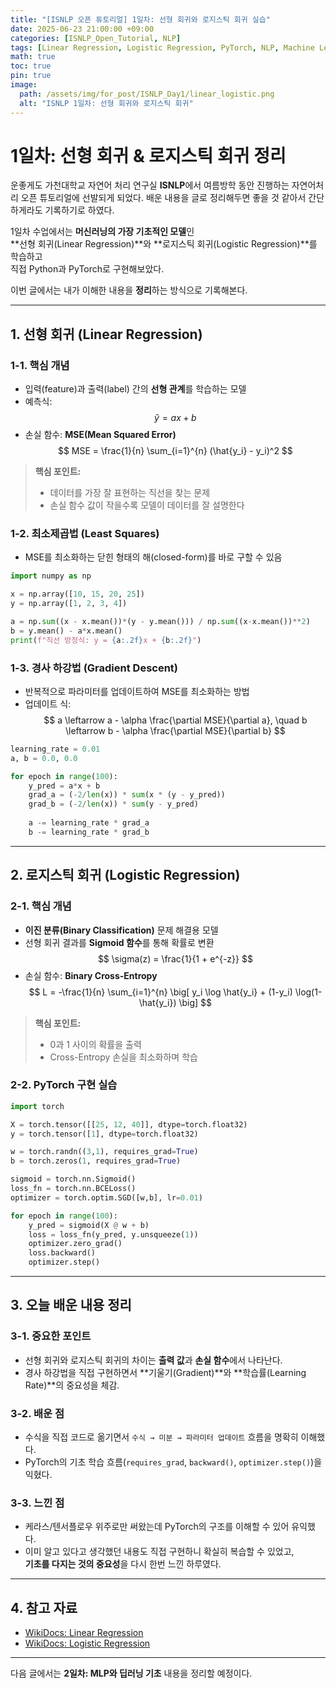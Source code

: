 ```yaml
---
title: "[ISNLP 오픈 튜토리얼] 1일차: 선형 회귀와 로지스틱 회귀 실습"
date: 2025-06-23 21:00:00 +09:00
categories: [ISNLP_Open_Tutorial, NLP]
tags: [Linear Regression, Logistic Regression, PyTorch, NLP, Machine Learning]
math: true
toc: true
pin: true
image:
  path: /assets/img/for_post/ISNLP_Day1/linear_logistic.png
  alt: "ISNLP 1일차: 선형 회귀와 로지스틱 회귀"
---
```


# 1일차: 선형 회귀 & 로지스틱 회귀 정리

운좋게도 가천대학교 자연어 처리 연구실 **ISNLP**에서 여름방학 동안 진행하는 자연어처리 오픈 튜토리얼에 선발되게 되었다.
배운 내용을 글로 정리해두면 좋을 것 같아서 간단하게라도 기록하기로 하였다.

1일차 수업에서는 **머신러닝의 가장 기초적인 모델**인  
**선형 회귀(Linear Regression)**와 **로지스틱 회귀(Logistic Regression)**를 학습하고  
직접 Python과 PyTorch로 구현해보았다.

이번 글에서는 내가 이해한 내용을 **정리**하는 방식으로 기록해본다.

---

## 1. 선형 회귀 (Linear Regression)

### 1-1. 핵심 개념
- 입력(feature)과 출력(label) 간의 **선형 관계**를 학습하는 모델
- 예측식:  
  $$
  \hat{y} = ax + b
  $$
- 손실 함수: **MSE(Mean Squared Error)**  
  $$
  MSE = \frac{1}{n} \sum_{i=1}^{n} (\hat{y_i} - y_i)^2
  $$

> **핵심 포인트:**  
> - 데이터를 가장 잘 표현하는 직선을 찾는 문제  
> - 손실 함수 값이 작을수록 모델이 데이터를 잘 설명한다

### 1-2. 최소제곱법 (Least Squares)
- MSE를 최소화하는 닫힌 형태의 해(closed-form)를 바로 구할 수 있음
```py
import numpy as np

x = np.array([10, 15, 20, 25])
y = np.array([1, 2, 3, 4])

a = np.sum((x - x.mean())*(y - y.mean())) / np.sum((x-x.mean())**2)
b = y.mean() - a*x.mean()
print(f"직선 방정식: y = {a:.2f}x + {b:.2f}")
```

### 1-3. 경사 하강법 (Gradient Descent)
- 반복적으로 파라미터를 업데이트하여 MSE를 최소화하는 방법
- 업데이트 식:
  $$
  a \leftarrow a - \alpha \frac{\partial MSE}{\partial a}, \quad
  b \leftarrow b - \alpha \frac{\partial MSE}{\partial b}
  $$

```py
learning_rate = 0.01
a, b = 0.0, 0.0

for epoch in range(100):
    y_pred = a*x + b
    grad_a = (-2/len(x)) * sum(x * (y - y_pred))
    grad_b = (-2/len(x)) * sum(y - y_pred)
    
    a -= learning_rate * grad_a
    b -= learning_rate * grad_b
```

---

## 2. 로지스틱 회귀 (Logistic Regression)

### 2-1. 핵심 개념
- **이진 분류(Binary Classification)** 문제 해결용 모델
- 선형 회귀 결과를 **Sigmoid 함수**를 통해 확률로 변환
  $$
  \sigma(z) = \frac{1}{1 + e^{-z}}
  $$
- 손실 함수: **Binary Cross-Entropy**
  $$
  L = -\frac{1}{n} \sum_{i=1}^{n} 
  \big[ y_i \log \hat{y_i} + (1-y_i) \log(1-\hat{y_i}) \big]
  $$

> **핵심 포인트:**  
> - 0과 1 사이의 확률을 출력  
> - Cross-Entropy 손실을 최소화하며 학습

### 2-2. PyTorch 구현 실습
```py
import torch

X = torch.tensor([[25, 12, 40]], dtype=torch.float32)
y = torch.tensor([1], dtype=torch.float32)

w = torch.randn((3,1), requires_grad=True)
b = torch.zeros(1, requires_grad=True)

sigmoid = torch.nn.Sigmoid()
loss_fn = torch.nn.BCELoss()
optimizer = torch.optim.SGD([w,b], lr=0.01)

for epoch in range(100):
    y_pred = sigmoid(X @ w + b)
    loss = loss_fn(y_pred, y.unsqueeze(1))
    optimizer.zero_grad()
    loss.backward()
    optimizer.step()
```

---

## 3. 오늘 배운 내용 정리

### 3-1. 중요한 포인트
- 선형 회귀와 로지스틱 회귀의 차이는 **출력 값**과 **손실 함수**에서 나타난다.
- 경사 하강법을 직접 구현하면서 **기울기(Gradient)**와 **학습률(Learning Rate)**의 중요성을 체감.

### 3-2. 배운 점
- 수식을 직접 코드로 옮기면서 `수식 → 미분 → 파라미터 업데이트` 흐름을 명확히 이해했다.
- PyTorch의 기초 학습 흐름(`requires_grad`, `backward()`, `optimizer.step()`)을 익혔다.

### 3-3. 느낀 점
- 케라스/텐서플로우 위주로만 써왔는데 PyTorch의 구조를 이해할 수 있어 유익했다.
- 이미 알고 있다고 생각했던 내용도 직접 구현하니 확실히 복습할 수 있었고,  
  **기초를 다지는 것의 중요성**을 다시 한번 느낀 하루였다.

---

## 4. 참고 자료
- [WikiDocs: Linear Regression](https://wikidocs.net/21670)
- [WikiDocs: Logistic Regression](https://wikidocs.net/22881)

---

다음 글에서는 **2일차: MLP와 딥러닝 기초** 내용을 정리할 예정이다.

